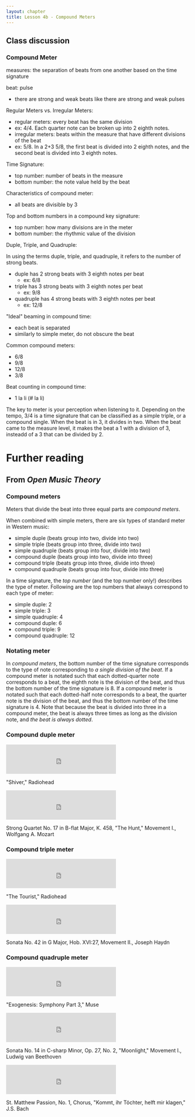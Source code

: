 ```yaml
---
layout: chapter
title: Lesson 4b - Compound Meters
---
```


## Class discussion

### Compound Meter

measures: the separation of beats from one another based on the time signature

beat: pulse
 - there are strong and weak beats like there are strong and weak pulses
  
Regular Meters vs. Irregular Meters:
 
 - regular meters: every beat has the same division
  - ex: 4/4. Each quarter note can be broken up into 2 eighth notes.
 - irregular meters: beats within the measure that have different divisions of the beat
  - ex: 5/8. In a 2+3 5/8, the first beat is divided into 2 eighth notes, and the second beat is divided into 3 eighth notes.
  
Time Signature: 
- top number: number of beats in the measure
- bottom number: the note value held by the beat
  
Characteristics of compound meter:
- all beats are divisible by 3

Top and bottom numbers in a compound key signature:
- top number: how many divisions are in the meter
- bottom number: the rhythmic value of the division

Duple, Triple, and Quadruple:

In using the terms duple, triple, and quadruple, it refers to the number of strong beats. 
- duple has 2 strong beats with 3 eighth notes per beat
    - ex: 6/8
- triple has 3 strong beats with 3 eighth notes per beat
    - ex: 9/8
- quadruple has 4 strong beats with 3 eighth notes per beat
    - ex: 12/8
  
"Ideal" beaming in compound time:
- each beat is separated 
- similarly to simple meter, do not obscure the beat

Common compound meters:
- 6/8
- 9/8
- 12/8
- 3/8

Beat counting in compound time:
- 1 la li (# la li)

The key to meter is your perception when listening to it. 
Depending on the tempo, 3/4 is a time signature that can be classified as a simple triple, or a compound single. 
When the beat is in 3, it divides in two. 
When the beat came to the measure level, it makes the beat a 1 with a division of 3, insteadd of a 3 that can be divided by 2. 




# Further reading

## From *Open Music Theory*

### Compound meters

Meters that divide the beat into three equal parts are *compound meters*. 

When combined with simple meters, there are six types of standard meter in Western music:

- simple duple (beats group into two, divide into two)
- simple triple (beats group into three, divide into two)
- simple quadruple (beats group into four, divide into two)
- compound duple (beats group into two, divide into three)
- compound triple (beats group into three, divide into three)
- compound quadruple (beats group into four, divide into three)

In a time signature, the *top number* (and the top number only!) describes the type of meter. Following are the top numbers that always correspond to each type of meter:

- simple duple: 2
- simple triple: 3
- simple quadruple: 4
- compound duple: 6
- compound triple: 9
- compound quadruple: 12

### Notating meter

In *compound meters*, the bottom number of the time signature corresponds to the type of note corresponding to *a single division of the beat*. If a compound meter is notated such that each dotted-quarter note corresponds to a beat, the eighth note is the division of the beat, and thus the bottom number of the time signature is 8. If a compound meter is notated such that each dotted-half note corresponds to a beat, the quarter note is the division of the beat, and thus the bottom number of the time signature is 4. Note that because the beat is divided into three in a compound meter, the beat is always three times as long as the division note, and *the beat is always dotted*.

### Compound duple meter

<iframe src="https://embed.spotify.com/?uri=spotify:track:0qksx8mV28lztYIZ1om8ml" width="300" height="80" frameborder="0" allowtransparency="true"></iframe><p class="caption">"Shiver," Radiohead</p>

<iframe src="https://embed.spotify.com/?uri=spotify:track:1w6C2YqIHygosg9OY6v7Wl" width="300" height="80" frameborder="0" allowtransparency="true"></iframe><p class="caption">Strong Quartet No. 17 in B-flat Major, K. 458, "The Hunt," Movement I., Wolfgang A. Mozart</p>


### Compound triple meter

<iframe src="https://embed.spotify.com/?uri=spotify:track:40J9dEDG0unV6LyYOHfMi9" width="300" height="80" frameborder="0" allowtransparency="true"></iframe><p class="caption">"The Tourist," Radiohead</p>

<iframe src="https://embed.spotify.com/?uri=spotify:track:4mu9wgDkwUSbOGvx2iQfFf" width="300" height="80" frameborder="0" allowtransparency="true"></iframe><p class="caption">Sonata No. 42 in G Major, Hob. XVI:27, Movement II., Joseph Haydn</p>


### Compound quadruple meter

<iframe src="https://embed.spotify.com/?uri=spotify:track:76ZDwA8uTyMys4LIS3pBUX" width="300" height="80" frameborder="0" allowtransparency="true"></iframe><p class="caption">"Exogenesis: Symphony Part 3," Muse</p>

<iframe src="https://embed.spotify.com/?uri=spotify:track:70TI9J2rsGIuXyFqVzOswh" width="300" height="80" frameborder="0" allowtransparency="true"></iframe><p class="caption">Sonata No. 14 in C-sharp Minor, Op. 27, No. 2, "Moonlight," Movement I., Ludwig van Beethoven</p>

<iframe src="https://embed.spotify.com/?uri=spotify:track:6M1Eo5wuTl8f5qbpLCuph0" width="300" height="80" frameborder="0" allowtransparency="true"></iframe><p class="caption">St. Matthew Passion, No. 1, Chorus, "Kommt, ihr Töchter, helft mir klagen," J.S. Bach</p>
